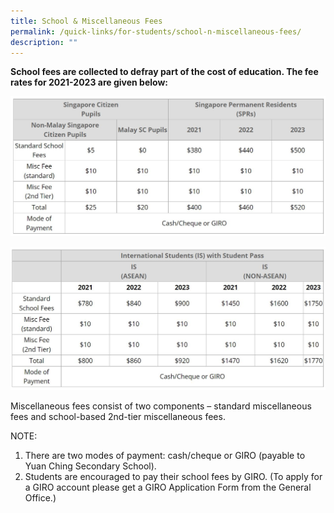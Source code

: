 ```yaml
---
title: School & Miscellaneous Fees
permalink: /quick-links/for-students/school-n-miscellaneous-fees/
description: ""
---
```





**School fees are collected to defray part of the cost of education. The fee rates for 2021-2023 are given below:**

![](/images/School%20fees%201.jpg)

![](/images/School%20fees%202.jpg)

Miscellaneous fees consist of two components – standard miscellaneous fees and school-based 2nd-tier miscellaneous fees.  
  
NOTE:

1.  There are two modes of payment: cash/cheque or GIRO (payable to Yuan Ching Secondary School).
2.  Students are encouraged to pay their school fees by GIRO. (To apply for a GIRO account please get a GIRO Application Form from the General Office.)